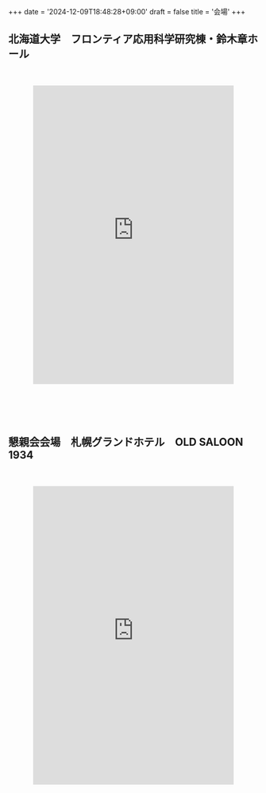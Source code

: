 +++
date = '2024-12-09T18:48:28+09:00'
draft = false
title = '会場'
+++

## 北海道大学　フロンティア応用科学研究棟・鈴木章ホール

<div style="font-size: 24px; margin: 50px; margin-bottom: 100px">
<iframe src="https://www.google.com/maps/embed?pb=!1m14!1m8!1m3!1d23312.79640035796!2d141.3306779!3d43.0814024!3m2!1i1024!2i768!4f13.1!3m3!1m2!1s0x5f0b29042b177d21%3A0xb0f801aaacaec879!2sFrontier%20Research%20in%20Applied%20Sciences%20Building!5e0!3m2!1sen!2sjp!4v1738116883428!5m2!1sen!2sjp" width="100%" height="600" style="border:0;" allowfullscreen="" loading="lazy" referrerpolicy="no-referrer-when-downgrade"></iframe>
</div>

## 懇親会会場　札幌グランドホテル　OLD SALOON 1934

<div style="font-size: 24px; margin: 50px" id="konshikai">
<iframe src="https://www.google.com/maps/embed?pb=!1m18!1m12!1m3!1d2914.99712167536!2d141.34820347661275!3d43.062528090432416!2m3!1f0!2f0!3f0!3m2!1i1024!2i768!4f13.1!3m3!1m2!1s0x5f0b299c3576b40d%3A0xeef8cc09f42377ef!2sLounge%20%26%20Bar%20Old%20Saloon%201934!5e0!3m2!1sen!2sjp!4v1750130580244!5m2!1sen!2sjp" width="100%" height="600" style="border:0;" allowfullscreen="" loading="lazy" referrerpolicy="no-referrer-when-downgrade"></iframe>
</div>

<script>
document.querySelectorAll('.dropdown').forEach(el => {
    if (el.querySelector('a').innerHTML.trim() === "会場") {
        el.classList.add("active");
    }
});
</script>